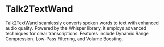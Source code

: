 # Talk2TextWand
Talk2TextWand seamlessly converts spoken words to text with enhanced audio quality. Powered by the Whisper library, it employs advanced techniques for clear transcriptions. Features include Dynamic Range Compression, Low-Pass Filtering, and Volume Boosting.
